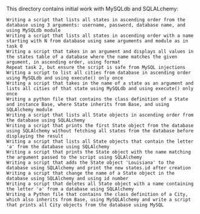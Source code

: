 This directory contains initial work with MySQLdb and SQLALchemy:

    Writing a script that lists all states in ascending order from the database using 3 arguments: username, password, database name, and using MySQLdb module
    Writing a script that lists all states in ascending order with a name starting with N from database using same arguments and module as in task 0
    Writing a script that takes in an argument and displays all values in the states table of a database where the name matches the given argument, in ascending order, using format
    Repeat task 2, but ensure the script is safe from MySQL injections
    Writing a script to list all cities from database in ascending order using MySQLdb and using execute() only once
    Writing a script that takes in the name of a state as an argument and lists all cities of that state using MySQLdb and using execute() only once
    Writing a python file that contains the class definition of a State and instance Base, where State inherits from Base, and using SQLAlchemy module
    Writing a script that lists all State objects in ascending order from the database using SQLALchemy
    Writing a script that prints the first State object from the database using SQLAlchemy without fetching all states from the database before displaying the result
    Writing a script that lists all State objects that contain the letter 'a' from the database using SQLAlchemy
    Writing a script that prints the State object with the name matching the argument passed to the script using SQLAlchemy
    Writing a script that adds the State object 'Louisiana' to the database using SQLAlchemy and print the new states.id after creation
    Writing a script that change the name of a State object in the database using SQLAlchemy and using id number
    Writing a script that deletes all State object with a name containing the letter 'a' from a database using SQLAlchemy
    Writing a Python file that contains the class definition of a City, which also inherits from Base, using MySQLAlchemy and write a script that prints all City objects from the database using MySQL
